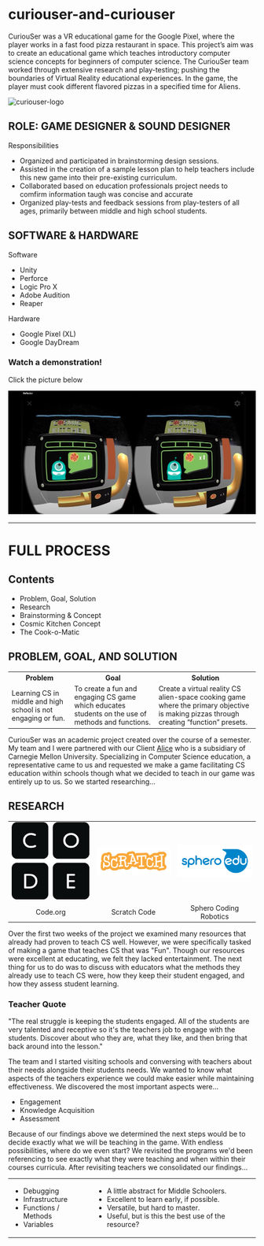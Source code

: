 # curiouser-and-curiouser

<p>CuriouSer was a VR educational game for the Google Pixel, where the player works in a fast food pizza restaurant in space. This project’s aim was to create an educational game which teaches introductory computer science concepts for beginners of computer science. The CuriouSer team worked through extensive research and play-testing; pushing the boundaries of Virtual Reality educational experiences. In the game, the player must cook different flavored pizzas in a specified time for Aliens.</p>

<img src="curiouser_poster.jpg" alt="curiouser-logo">

<h2>ROLE: GAME DESIGNER & SOUND DESIGNER</h2>
<p>Responsibilities</p>

<ul>
  <li>Organized and participated in brainstorming design sessions.</li>
  <li>Assisted in the creation of a sample lesson plan to help teachers include this new game into their pre-existing curriculum.</li>
  <li>Collaborated based on education professionals project needs to comfirm information taugh was concise and accurate</li>
  <li>Organized play-tests and feedback sessions from play-testers of all ages, primarily between middle and high school students.</li>
</ul>

<h2>SOFTWARE & HARDWARE</h2>
<p>Software</p>
<ul>
  <li>Unity</li>
  <li>Perforce</li>
  <li>Logic Pro X</li>
  <li>Adobe Audition</li>
  <li>Reaper</li>
</ul>

<p>Hardware</p>
<ul>
  <li>Google Pixel (XL)</li>
  <li>Google DayDream</li>
</ul>

<h3>Watch a demonstration!</h3>
<p>Click the picture below</p>
<a href="https://www.youtube.com/watch?v=FC9yZjRInf0" target="_blank"><img src="Cosmic-kitchen-screenshot.png" alt="cosmic kitchen picture"></a>

<hr>

<h1>FULL PROCESS</h1>

<h2>Contents</h2>
<ul>
  <li>Problem, Goal, Solution</li>
  <li>Research</li>
  <li>Brainstorming & Concept</li>
  <li>Cosmic Kitchen Concept</li>
  <li>The Cook-o-Matic</li>
</ul>

<h2>PROBLEM, GOAL, AND SOLUTION</h2>

<table>
  <tr>
    <th>Problem</th>
    <th>Goal</th>
    <th>Solution</th>
  </tr>
  <tr>
    <td>Learning CS in middle and high school is not engaging or fun.</td>
    <td>To create a fun and engaging CS game which educates students on the use of methods and functions.</td>
    <td>Create a virtual reality CS alien-space cooking game where the primary objective is making pizzas through creating “function” presets.</td>
  </tr>
</table>

<p>CuriouSer was an academic project created over the course of a semester. My team and I were partnered with our Client <a href="http://www.alice.org/">Alice</a> who is a subsidiary of Carnegie Mellon University. Specializing in Computer Science education, a representative came to us and requested we make a game facilitating CS education within schools though what we decided to teach in our game was entirely up to us. So we started researching…</p>

<h2>RESEARCH</h2>
<table>
  <tr>
    <td><img src="imgs/codedotorg.png" alt="code.org logo"></td>
    <td><img src="imgs/Scratchlogo.png" alt="scratch code logo"></td>
    <td><img src="imgs/sphero-img.png" alt="sphero coding robotics logo"</td>
  </tr>
  <tr>
    <td align="center">Code.org</td>
    <td align="center">Scratch Code</td>
    <td align="center">Sphero Coding Robotics</td>
  </tr>
</table>

<p>Over the first two weeks of the project we examined many resources that already had proven to teach CS well. However, we were specifically tasked of making a game that teaches CS that was "Fun". Though our resources were excellent at educating, we felt they lacked entertainment. The next thing for us to do was to discuss with educators what the methods they already use to teach CS were, how they keep their student engaged, and how they assess student learning.</p>

<h3>Teacher Quote</h3>
<p>"The real struggle is keeping the students engaged. All of the students are very talented and receptive so it's the teachers job to engage with the students. Discover about who they are, what they like, and then bring that back around into the lesson."</p>

<p>The team and I started visiting schools and conversing with teachers about their needs alongside their students needs. We wanted to know what aspects of the teachers experience we could make easier while maintaining effectiveness. We discovered the most important aspects were...</p>
<ul>
  <li>Engagement</li>
  <li>Knowledge Acquisition</li>
  <li>Assessment</li>
</ul>

<p>Because of our findings above we determined the next steps would be to decide exactly what we will be teaching in the game. With endless possibilities, where do we even start? We revisited the programs we'd been referencing to see exactly what they were teaching and when within their courses curricula. After revisiting teachers we consolidated our findings...</p>

<table>
  <td>
    <ul>
      <li>Debugging</li>
      <li>Infrastructure</li>
      <li>Functions / Methods</li>
      <li>Variables</li>
    </ul>
  </td>
  <td>
    <ul>
      <li>A little abstract for Middle Schoolers.</li>
      <li>Excellent to learn early, if possible.</li>
      <li>Versatile, but hard to master.</li>
      <li>Useful, but is this the best use of the resource?</li>
    </ul>
  </td>
</table>
  
  
